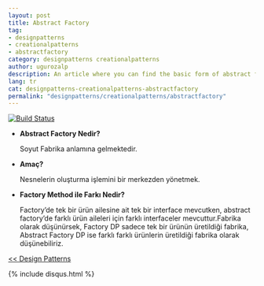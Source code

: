 ```yaml
---
layout: post
title: Abstract Factory
tag:
- designpatterns
- creationalpatterns
- abstractfactory
category: designpatterns creationalpatterns
author: ugurozalp
description: An article where you can find the basic form of abstract factory pattern
lang: tr
cat: designpatterns-creationalpatterns-abstractfactory
permalink: "designpatterns/creationalpatterns/abstractfactory"
---
```

 [![Build Status](https://travis-ci.org/joemccann/dillinger.svg?branch=master)](https://travis-ci.org/joemccann/dillinger)

- **Abstract Factory Nedir?**

    Soyut Fabrika anlamına gelmektedir.

- **Amaç?**

    Nesnelerin oluşturma işlemini bir merkezden yönetmek.

- **Factory Method ile Farkı Nedir?**

    Factory’de tek bir ürün ailesine ait tek bir interface mevcutken,
    abstract factory’de farklı ürün aileleri için farklı interfaceler mevcuttur.Fabrika olarak düşünürsek, Factory DP sadece tek bir ürünün üretildiği fabrika, Abstract Factory DP ise farklı farklı ürünlerin üretildiği fabrika olarak düşünebiliriz.
    
[<< Design Patterns](/designpatterns/)

{% include disqus.html %}